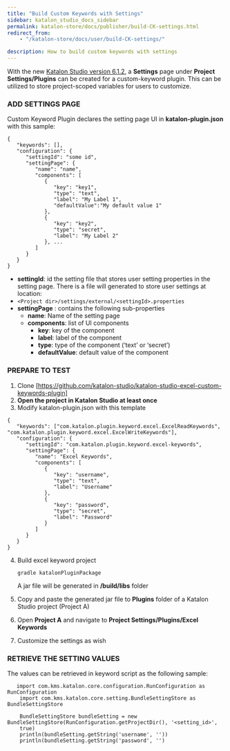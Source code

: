 ```yaml
---
title: "Build Custom Keywords with Settings"
sidebar: katalon_studio_docs_sidebar
permalink: katalon-store/docs/publisher/build-CK-settings.html
redirect_from:
    - "/katalon-store/docs/user/build-CK-settings/"

description: How to build custom keywords with settings
---
```

With the new [Katalon Studio version 6.1.2](https://docs.katalon.com/katalon-studio/new/version-612.html#fixes-and-improvements), a **Settings** page under **Project Settings/Plugins** can be created for a custom-keyword plugin. This can be utilized to store project-scoped variables for users to customize.


### ADD SETTINGS PAGE

Custom Keyword Plugin declares the setting page UI in **katalon-plugin.json** with this sample:


```
{
   "keywords": [],
   "configuration": {
      "settingId": "some id",
      "settingPage": {
         "name": "name",
         "components": [
            {
               "key": "key1",
               "type": "text",
               "label": "My Label 1",
	           "defaultValue":"My default value 1"
            },
            {
               "key": "key2",
               "type": "secret",
               "label": "My Label 2"
            }, ...
         ]
      }
   }
}

```



*   **settingId**: id the setting file that stores user setting properties in the setting page. There is a file will generated to store user settings at location:
*   `<Project dir>/settings/external/<settingId>.properties`
*   **settingPage** : contains the following sub-properties
    *   **name**: Name of the setting page
    *   **components**: list of UI components
        *   **key**: key of the component
        *   **label**: label of the component
        *   **type**: type of the component (‘text’ or ‘secret’)
        *   **defaultValue**: default value of the component


### PREPARE TO TEST



1. Clone [https://github.com/katalon-studio/katalon-studio-excel-custom-keywords-plugin]
2. **Open the project in Katalon Studio at least once**
3. Modify katalon-plugin.json with this template


```
{
   "keywords": ["com.katalon.plugin.keyword.excel.ExcelReadKeywords", "com.katalon.plugin.keyword.excel.ExcelWriteKeywords"],
   "configuration": {
      "settingId": "com.katalon.plugin.keyword.excel-keywords",
      "settingPage": {
         "name": "Excel Keywords",
         "components": [
            {
               "key": "username",
               "type": "text",
               "label": "Username"
            },
            {
               "key": "password",
               "type": "secret",
               "label": "Password"
            }
         ]
      }
   }
}

```


 
4. Build excel keyword project

   `gradle katalonPluginPackage`
   
   A jar file will be generated in **/build/libs** folder
5. Copy and paste the generated jar file to **Plugins** folder of a Katalon Studio project (Project A)
6. Open **Project A** and navigate to **Project Settings/Plugins/Excel Keywords**
7. Customize the settings as wish


### RETRIEVE THE SETTING VALUES

The values can be retrieved in keyword script as the following sample:


```
   import com.kms.katalon.core.configuration.RunConfiguration as RunConfiguration
    import com.kms.katalon.core.setting.BundleSettingStore as BundleSettingStore

    BundleSettingStore bundleSetting = new BundleSettingStore(RunConfiguration.getProjectDir(), '<setting_id>',
    true)
    println(bundleSetting.getString('username', ''))
    println(bundleSetting.getString('password', '')